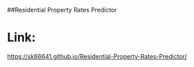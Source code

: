 ##Residential Property Rates Predictor

# Link:

https://sk66641.github.io/Residential-Property-Rates-Predictor/
